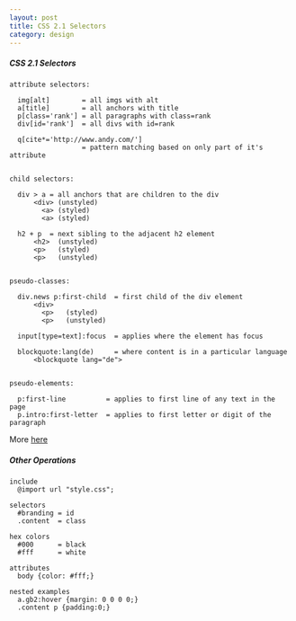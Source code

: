 ```yaml
---
layout: post
title: CSS 2.1 Selectors
category: design
---
```


##### CSS 2.1 Selectors

    attribute selectors:

      img[alt]        = all imgs with alt
      a[title]        = all anchors with title
      p[class='rank'] = all paragraphs with class=rank
      div[id='rank']  = all divs with id=rank

      q[cite*='http://www.andy.com/']
                      = pattern matching based on only part of it's attribute


    child selectors:

      div > a = all anchors that are children to the div
          <div> (unstyled)
            <a> (styled)
            <a> (styled)

      h2 + p  = next sibling to the adjacent h2 element
          <h2>  (unstyled)
          <p>   (styled)
          <p>   (unstyled)


    pseudo-classes:

      div.news p:first-child  = first child of the div element
          <div>
            <p>   (styled)
            <p>   (unstyled)

      input[type=text]:focus  = applies where the element has focus

      blockquote:lang(de)     = where content is in a particular language
          <blockquote lang="de">


    pseudo-elements:

      p:first-line          = applies to first line of any text in the page
      p.intro:first-letter  = applies to first letter or digit of the paragraph

More [here](http://www.w3schools.com/CSS/css_examples.asp)

##### Other Operations

    include
      @import url "style.css";

    selectors
      #branding = id
      .content  = class

    hex colors
      #000      = black
      #fff      = white

    attributes
      body {color: #fff;}

    nested examples
      a.gb2:hover {margin: 0 0 0 0;}
      .content p {padding:0;}
